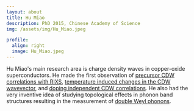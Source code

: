 ```yaml
---
layout: about
title: Hu Miao
description: PhD 2015, Chinese Academy of Science
img: /assets/img/Hu_Miao.jpeg

profile:
  align: right
  image: Hu_Miao.jpeg
---
```


Hu Miao's main research area is charge density waves in copper-oxide superconductors. He made the first observation of [precursor CDW correlations with RIXS](/me/publications/#miao2017high), [temperature induced changes in the CDW wavevector](/me/publications/#miao2018incommensurate), and [doping independent CDW correlations](/me/publications/#miao2019incommensurate). He also had the very inventive idea of studying topological effects in phonon band structures resulting in the measurement of [double Weyl phonons](/me/publications/#miao2018double).
